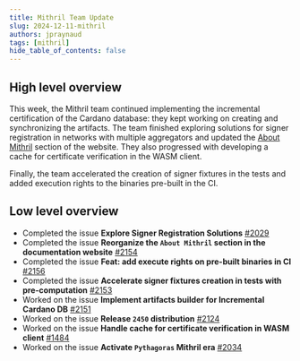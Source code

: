 ```yaml
---
title: Mithril Team Update
slug: 2024-12-11-mithril
authors: jpraynaud
tags: [mithril]
hide_table_of_contents: false
---
```


## High level overview

This week, the Mithril team continued implementing the incremental certification of the Cardano database: they kept working on creating and synchronizing the artifacts. The team finished exploring solutions for signer registration in networks with multiple aggregators and updated the [About Mithril](https://mithril.network/doc/mithril/intro) section of the website. They also progressed with developing a cache for certificate verification in the WASM client.

Finally, the team accelerated the creation of signer fixtures in the tests and added execution rights to the binaries pre-built in the CI.

## Low level overview

- Completed the issue **Explore Signer Registration Solutions** [#2029](https://github.com/input-output-hk/mithril/issues/2029)
- Completed the issue **Reorganize the `About Mithril` section in the documentation website** [#2154](https://github.com/input-output-hk/mithril/issues/2154)
- Completed the issue **Feat: add execute rights on pre-built binaries in CI** [#2156](https://github.com/input-output-hk/mithril/issues/2156)
- Completed the issue **Accelerate signer fixtures creation in tests with pre-computation** [#2153](https://github.com/input-output-hk/mithril/issues/2153)
- Worked on the issue **Implement artifacts builder for Incremental Cardano DB** [#2151](https://github.com/input-output-hk/mithril/issues/2151)
- Worked on the issue **Release `2450` distribution** [#2124](https://github.com/input-output-hk/mithril/issues/2124)
- Worked on the issue **Handle cache for certificate verification in WASM client** [#1484](https://github.com/input-output-hk/mithril/issues/1484)
- Worked on the issue **Activate `Pythagoras` Mithril era** [#2034](https://github.com/input-output-hk/mithril/issues/2034)
